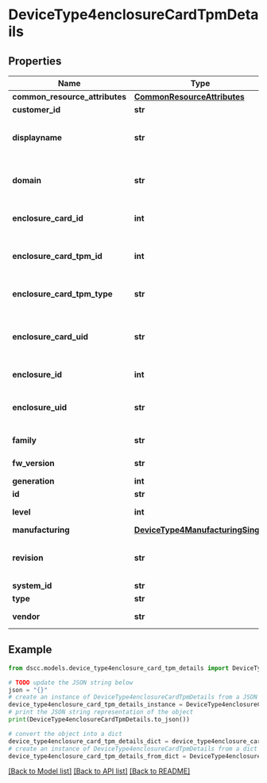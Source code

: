 # DeviceType4enclosureCardTpmDetails


## Properties

Name | Type | Description | Notes
------------ | ------------- | ------------- | -------------
**common_resource_attributes** | [**CommonResourceAttributes**](CommonResourceAttributes.md) |  | [optional] 
**customer_id** | **str** | customerId | [optional] 
**displayname** | **str** | Name to be used for display purposes | [optional] 
**domain** | **str** | Domain that the resource belongs to | [optional] 
**enclosure_card_id** | **int** | ID of enclosure card. | [optional] 
**enclosure_card_tpm_id** | **int** | ID of enclosure card Tpm Id. | [optional] 
**enclosure_card_tpm_type** | **str** | Enclosure Card Tpm Type. | [optional] 
**enclosure_card_uid** | **str** | Unique Identifier of the enclosure card. | [optional] 
**enclosure_id** | **int** | ID of the enclosure | [optional] 
**enclosure_uid** | **str** | Unique Identifier of the enclosure. | [optional] 
**family** | **str** | Family of TPM | [optional] 
**fw_version** | **str** | Firmware Version | [optional] 
**generation** | **int** | generation | [optional] 
**id** | **str** | id | [optional] 
**level** | **int** | Level of TPM | [optional] 
**manufacturing** | [**DeviceType4ManufacturingSingle**](DeviceType4ManufacturingSingle.md) |  | [optional] 
**revision** | **str** | Revision firmware of the TPM card | [optional] 
**system_id** | **str** | systemId | [optional] 
**type** | **str** | type | [optional] 
**vendor** | **str** | vendor information | [optional] 

## Example

```python
from dscc.models.device_type4enclosure_card_tpm_details import DeviceType4enclosureCardTpmDetails

# TODO update the JSON string below
json = "{}"
# create an instance of DeviceType4enclosureCardTpmDetails from a JSON string
device_type4enclosure_card_tpm_details_instance = DeviceType4enclosureCardTpmDetails.from_json(json)
# print the JSON string representation of the object
print(DeviceType4enclosureCardTpmDetails.to_json())

# convert the object into a dict
device_type4enclosure_card_tpm_details_dict = device_type4enclosure_card_tpm_details_instance.to_dict()
# create an instance of DeviceType4enclosureCardTpmDetails from a dict
device_type4enclosure_card_tpm_details_from_dict = DeviceType4enclosureCardTpmDetails.from_dict(device_type4enclosure_card_tpm_details_dict)
```
[[Back to Model list]](../README.md#documentation-for-models) [[Back to API list]](../README.md#documentation-for-api-endpoints) [[Back to README]](../README.md)


